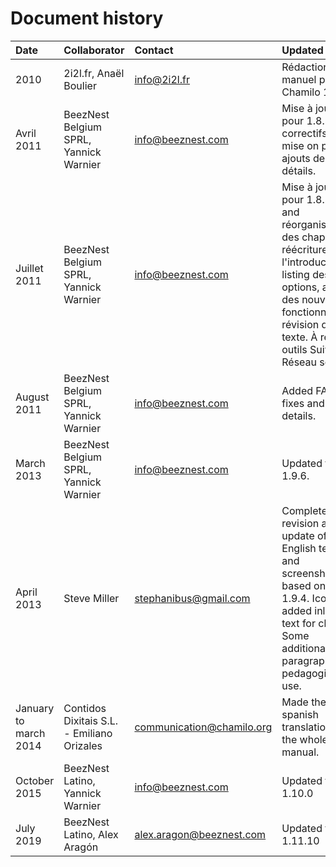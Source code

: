 # Document history

| Date | Collaborator | Contact | Updated |
| :--- | :--- | :--- | :--- |
| 2010 | 2i2l.fr, Anaël Boulier | info@2i2l.fr | Rédaction du manuel pour Chamilo 1.8.7. |
| Avril 2011 | BeezNest Belgium SPRL, Yannick Warnier | info@beeznest.com | Mise à jour pour 1.8.8, correctifs, mise on page, ajouts de détails. |
| Juillet 2011 | BeezNest Belgium SPRL, Yannick Warnier | info@beeznest.com | Mise à jour pour 1.8.8.4 and réorganisation des chapitres ; réécriture de l'introduction, listing des options, ajout des nouvelles fonctionnalités, révision du texte. À revoir : outils Suivi and Réseau social. |
| August 2011 | BeezNest Belgium SPRL, Yannick Warnier | info@beeznest.com | Added FAQ, fixes and details. |
| March 2013 | BeezNest Belgium SPRL, Yannick Warnier | info@beeznest.com | Updated to 1.9.6. |
| April 2013 | Steve Miller | stephanibus@gmail.com | Complete revision and update of English text and screenshots based on 1.9.4. Icons added inline to text for clarity. Some additional paragraphs on pedagogical use. |
| January to march 2014 | Contidos Dixitais S.L. - Emiliano Orizales | communication@chamilo.org | Made the spanish translation of the whole manual. |
| October 2015 | BeezNest Latino, Yannick Warnier | info@beeznest.com | Updated to 1.10.0 |
| July 2019 | BeezNest Latino, Alex Aragón | alex.aragon@beeznest.com | Updated to 1.11.10 |

